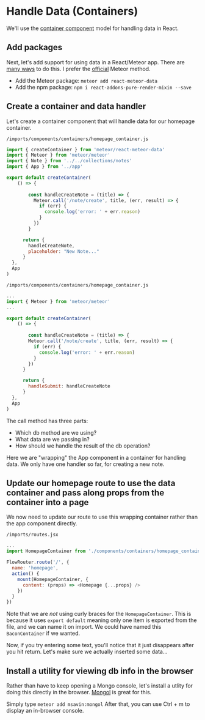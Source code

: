 # Handle Data (Containers)

We'll use the [container component](https://medium.com/@learnreact/container-components-c0e67432e005#.5se1cppmo) model for handling data in React.

## Add packages
Next, let's add support for using data in a React/Meteor app. There are [many ways](https://www.discovermeteor.com/blog/data-loading-react/) to do this.  I prefer the [official](http://guide.meteor.com/react.html) Meteor method.

- Add the Meteor package: ```meteor add react-meteor-data```
- Add the npm package: ```npm i react-addons-pure-render-mixin --save```


## Create a container and data handler 
Let's create a container component that will handle data for our homepage container.

``` /imports/components/containers/homepage_container.js ```

```js
import { createContainer } from 'meteor/react-meteor-data'
import { Meteor } from 'meteor/meteor'
import { Note } from '../../collections/notes'
import { App } from '../app'

export default createContainer(
	() => {
		
		const handleCreateNote = (title) => {
		  Meteor.call('/note/create', title, (err, result) => {
            if (err) {
              console.log('error: ' + err.reason)
            }
          })
		}

	  return {
	  	handleCreateNote,
        placeholder: "New Note..."
	  }
  },
  App
)
```



``` /imports/components/containers/homepage_container.js ```

```js
...
import { Meteor } from 'meteor/meteor'
...

export default createContainer(
	() => {
		
		const handleCreateNote = (title) => {
		Meteor.call('/note/create', title, (err, result) => {
          if (err) {
            console.log('error: ' + err.reason)
          }
        })
	  }

	  return {
	  	handleSubmit: handleCreateNote
	  }
  },
  App
)
```

The call method has three parts:
- Which db method are we using?
- What data are we passing in?
- How should we handle the result of the db operation?

Here we are "wrapping" the App component in a container for handling data.  We only have one handler so far, for creating a new note.

## Update our homepage route to use the data container and pass along props from the container into a page

We now need to update our route to use this wrapping container rather than the app component directly.

``` /imports/routes.jsx ```

```js
...
import HomepageContainer from './components/containers/homepage_container'

FlowRouter.route('/', {
  name: 'homepage',
  action() {
    mount(HomepageContainer, {
      content: (props) => <Homepage {...props} />
    })
  }
})
```
Note that we are _not_ using curly braces for the ``` HomepageContainer ```. This is because it uses ``` export default ``` meaning only one item is exported from the file, and we can name it on import.  We could have named this ``` BaconContainer ``` if we wanted.

Now, if you try entering some text, you'll notice that it just disappears after you hit return.  Let's make sure we actually inserted some data...

## Install a utility for viewing db info in the browser

Rather than have to keep opening a Mongo console, let's install a utlity for doing this directly in the browser.  [Mongol](https://github.com/msavin/Mongol) is great for this.

Simply type ``` meteor add msavin:mongol ```
After that, you can use Ctrl + m to display an in-browser console.

